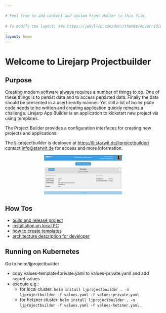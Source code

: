 ```yaml
---

# Feel free to add content and custom Front Matter to this file.

# To modify the layout, see https://jekyllrb.com/docs/themes/#overriding-theme-defaults

layout: home
---
```


# Welcome to Lirejarp Projectbuilder

## Purpose

Creating modern software always requires a number of things to do. One of these things is to persist data and to access
persisted data. Finally the data should be presented in a userfriendly manner. Yet still a lot of boiler plate code
needs to be written and creating application quickly remains a challenge. Lirejarp App Builder is an application to
kickstart new project via using templates.

The Project Builder provides a configuration interfaces for creating new projects and applications.

The lj-projectbuilder is deployed at https://lj.starwit.de/ljprojectbuilder/ contact info@starwit.de for access and more
information.

<p align="center"><img src="docs/imgs/lJProjectBuilder.png" alt="drawing" style="width:50%;"/></p>

## How Tos

* [build and release project](docs/build-release-mgmt.md)
* [installation on local PC](docs/local-installation.md)
* [how to create templates](docs/templates-howto.md)
* [architecture description for developer](docs/architecture.md)

## Running on Kubernetes

Go to helm/ljprojectbuilder

- copy values-template4private.yaml to values-private.yaml and add secret values
- execute e.g.:
    - for local cluster: `helm install ljprojectbuilder . -n ljprojectbuilder -f values.yaml -f values-private.yaml`
    - for hetzner cluster: `helm install ljprojectbuilder . -n ljprojectbuilder -f values.yaml -f values-hetzner.yaml`
      .

